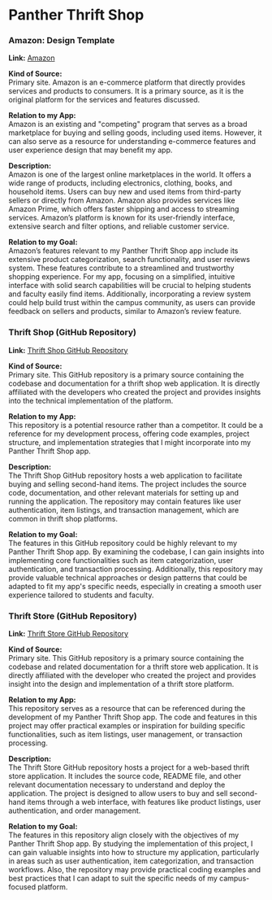 # Panther Thrift Shop

### Amazon: Design Template

**Link:** [Amazon](https://www.amazon.com)

**Kind of Source:**  
Primary site. Amazon is an e-commerce platform that directly provides services and products to consumers. It is a primary source, as it is the original platform for the services and features discussed.

**Relation to my App:**  
Amazon is an existing and "competing" program that serves as a broad marketplace for buying and selling goods, including used items. However, it can also serve as a resource for understanding e-commerce features and user experience design that may benefit my app.

**Description:**  
Amazon is one of the largest online marketplaces in the world. It offers a wide range of products, including electronics, clothing, books, and household items. Users can buy new and used items from third-party sellers or directly from Amazon. Amazon also provides services like Amazon Prime, which offers faster shipping and access to streaming services. Amazon’s platform is known for its user-friendly interface, extensive search and filter options, and reliable customer service.

**Relation to my Goal:**  
Amazon’s features relevant to my Panther Thrift Shop app include its extensive product categorization, search functionality, and user reviews system. These features contribute to a streamlined and trustworthy shopping experience. For my app, focusing on a simplified, intuitive interface with solid search capabilities will be crucial to helping students and faculty easily find items. Additionally, incorporating a review system could help build trust within the campus community, as users can provide feedback on sellers and products, similar to Amazon’s review feature.

### Thrift Shop (GitHub Repository)

**Link:** [Thrift Shop GitHub Repository](https://github.com/organisation-web-tech-project/thrift-shop)

**Kind of Source:**  
Primary site. This GitHub repository is a primary source containing the codebase and documentation for a thrift shop web application. It is directly affiliated with the developers who created the project and provides insights into the technical implementation of the platform.

**Relation to my App:**  
This repository is a potential resource rather than a competitor. It could be a reference for my development process, offering code examples, project structure, and implementation strategies that I might incorporate into my Panther Thrift Shop app.

**Description:**  
The Thrift Shop GitHub repository hosts a web application to facilitate buying and selling second-hand items. The project includes the source code, documentation, and other relevant materials for setting up and running the application. The repository may contain features like user authentication, item listings, and transaction management, which are common in thrift shop platforms.

**Relation to my Goal:**  
The features in this GitHub repository could be highly relevant to my Panther Thrift Shop app. By examining the codebase, I can gain insights into implementing core functionalities such as item categorization, user authentication, and transaction processing. Additionally, this repository may provide valuable technical approaches or design patterns that could be adapted to fit my app's specific needs, especially in creating a smooth user experience tailored to students and faculty.

### Thrift Store (GitHub Repository)

**Link:** [Thrift Store GitHub Repository](https://github.com/swastika0015/thrift-store?tab=readme-ov-file)

**Kind of Source:**  
Primary site. This GitHub repository is a primary source containing the codebase and related documentation for a thrift store web application. It is directly affiliated with the developer who created the project and provides insight into the design and implementation of a thrift store platform.

**Relation to my App:**  
This repository serves as a resource that can be referenced during the development of my Panther Thrift Shop app. The code and features in this project may offer practical examples or inspiration for building specific functionalities, such as item listings, user management, or transaction processing.

**Description:**  
The Thrift Store GitHub repository hosts a project for a web-based thrift store application. It includes the source code, README file, and other relevant documentation necessary to understand and deploy the application. The project is designed to allow users to buy and sell second-hand items through a web interface, with features like product listings, user authentication, and order management.

**Relation to my Goal:**  
The features in this repository align closely with the objectives of my Panther Thrift Shop app. By studying the implementation of this project, I can gain valuable insights into how to structure my application, particularly in areas such as user authentication, item categorization, and transaction workflows. Also, the repository may provide practical coding examples and best practices that I can adapt to suit the specific needs of my campus-focused platform.

